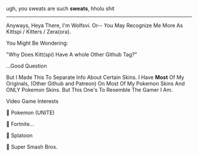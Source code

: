 ugh, you sweats are such **sweats**, hholu shit

------

Anyways, Heya There, I'm Wolfsvi. Or-- You May Recognize Me More As Kittspi / Kitters / Zera(ora).

You Might Be Wondering:

"Why Does Kitt(spi) Have A whole Other Github Tag?"

...Good Question

But I Made This To Separate Info About Certain Skins. I Have **Most** Of My Originals, (Other Github and Patreon) On Most Of My Pokemon Skins And ONLY Pokemon Skins. But This One's To Resemble The Gamer I Am.

 Video Game Interests

🌙 Pokemon (UNITE)

🐾 Fortnite...

🌙 Splatoon

🐾 Super Smash Bros.
